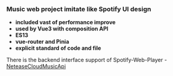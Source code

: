 ### Music web project imitate like Spotify UI design

- **included vast of performance improve**
- **used by Vue3 with composition API**
- **ES13**
- **vue-router and Pinia**
- **explicit standard of code and file**

There is the backend interface support of Spotify-Web-Player - [NeteaseCloudMusicApi](https://github.com/Binaryify/NeteaseCloudMusicApi)
